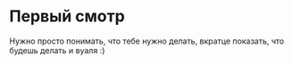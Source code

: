 # Первый смотр
Нужно просто понимать, что тебе нужно делать, вкратце показать, что будешь делать и вуаля :)
